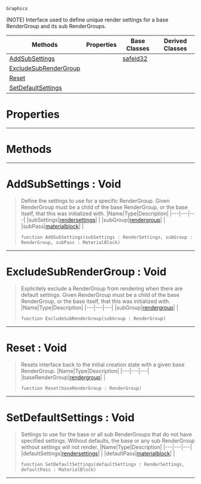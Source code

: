  `Graphics`

(NOTE) Interface used to define unique render settings for a base RenderGroup and its sub RenderGroups.

|Methods|Properties|Base Classes|Derived Classes|
|---|---|---|---|
|[ AddSubSettings](https://github.com/ZilchEngine/ZilchDocs/blob/master/code_reference/class_reference/subrendergrouppass.md#addsubsettings-void)| |[safeid32](https://github.com/ZilchEngine/ZilchDocs/blob/master/code_reference/class_reference/safeid32.md)| |
|[ ExcludeSubRenderGroup](https://github.com/ZilchEngine/ZilchDocs/blob/master/code_reference/class_reference/subrendergrouppass.md#excludesubrendergroup-vo)| | | |
|[ Reset](https://github.com/ZilchEngine/ZilchDocs/blob/master/code_reference/class_reference/subrendergrouppass.md#reset-void)| | | |
|[ SetDefaultSettings](https://github.com/ZilchEngine/ZilchDocs/blob/master/code_reference/class_reference/subrendergrouppass.md#setdefaultsettings-void)| | | |


 #  Properties


---  
 #  Methods


---  
 #  AddSubSettings : Void

> Define the settings to use for a specific RenderGroup. Given RenderGroup must be a child of the base RenderGroup, or the base itself, that this was initialized with.
> |Name|Type|Description|
> |---|---|---|
> |subSettings|[rendersettings](https://github.com/ZilchEngine/ZilchDocs/blob/master/code_reference/class_reference/rendersettings.md)| |
> |subGroup|[rendergroup](https://github.com/ZilchEngine/ZilchDocs/blob/master/code_reference/class_reference/rendergroup.md)| |
> |subPass|[materialblock](https://github.com/ZilchEngine/ZilchDocs/blob/master/code_reference/class_reference/materialblock.md)| |
> ``` lang=cpp, name=Nada
> function AddSubSettings(subSettings : RenderSettings, subGroup : RenderGroup, subPass : MaterialBlock)
> ``` 


---  
 #  ExcludeSubRenderGroup : Void

> Explicitely exclude a RenderGroup from rendering when there are default settings. Given RenderGroup must be a child of the base RenderGroup, or the base itself, that this was initialized with.
> |Name|Type|Description|
> |---|---|---|
> |subGroup|[rendergroup](https://github.com/ZilchEngine/ZilchDocs/blob/master/code_reference/class_reference/rendergroup.md)| |
> ``` lang=cpp, name=Nada
> function ExcludeSubRenderGroup(subGroup : RenderGroup)
> ``` 


---  
 #  Reset : Void

> Resets interface back to the initial creation state with a given base RenderGroup.
> |Name|Type|Description|
> |---|---|---|
> |baseRenderGroup|[rendergroup](https://github.com/ZilchEngine/ZilchDocs/blob/master/code_reference/class_reference/rendergroup.md)| |
> ``` lang=cpp, name=Nada
> function Reset(baseRenderGroup : RenderGroup)
> ``` 


---  
 #  SetDefaultSettings : Void

> Settings to use for the base or all sub RenderGroups that do not have specified settings. Without defaults, the base or any sub RenderGroup without settings will not render.
> |Name|Type|Description|
> |---|---|---|
> |defaultSettings|[rendersettings](https://github.com/ZilchEngine/ZilchDocs/blob/master/code_reference/class_reference/rendersettings.md)| |
> |defaultPass|[materialblock](https://github.com/ZilchEngine/ZilchDocs/blob/master/code_reference/class_reference/materialblock.md)| |
> ``` lang=cpp, name=Nada
> function SetDefaultSettings(defaultSettings : RenderSettings, defaultPass : MaterialBlock)
> ``` 


---  
 

 